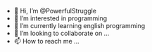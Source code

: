 - 👋 Hi, I’m @PowerfulStruggle
- 👀 I’m interested in programming
- 🌱 I’m currently learning english programming
- 💞️ I’m looking to collaborate on ...
- 📫 How to reach me ...

<!---
PowerfulStruggle/PowerfulStruggle is a ✨ special ✨ repository because its `README.md` (this file) appears on your GitHub profile.
You can click the Preview link to take a look at your changes.
--->
